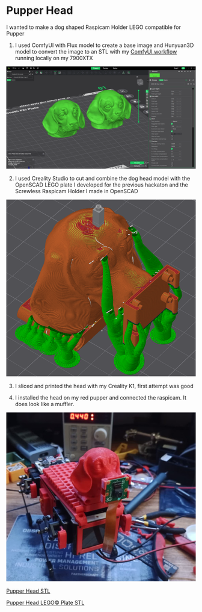 # Pupper Head

I wanted to make a dog shaped Raspicam Holder LEGO compatible for Pupper

1. I used ComfyUI with Flux model to create a base image and Hunyuan3D model to convert the image to an STL with my [ComfyUI workflow](https://github.com/OrsoEric/HOWTO-ComfyUI#img-to-stl---3d-workflow-hunyuan) running locally on my 7900XTX

![something to fool the worthless linter](/freisa-3dparts/images/2025-09-06-T1022-Pupper-Head-Creality.png)

2. I used Creality Studio to cut and combine the dog head model with the OpenSCAD LEGO plate I developed for the previous hackaton and the Screwless Raspicam Holder I made in OpenSCAD

![something to fool the worthless linter](/freisa-3dparts/images/2025-09-07-T1113%20Pupper%20Head%20Assembly.png)

3. I sliced and printed the head with my Creality K1, first attempt was good

4. I installed the head on my red pupper and connected the raspicam. It does look like a muffler.

![something to fool the worthless linter](/freisa-3dparts/images/2025-09-07-T1259%20Pupper%20Head.jpg)

[Pupper Head STL](/freisa-3dparts/STL/Pupper_Head_Hunyuan3D.stl)

[Pupper Head LEGO© Plate STL](/freisa-3dparts/STL/LEGO-4x5.stl)
